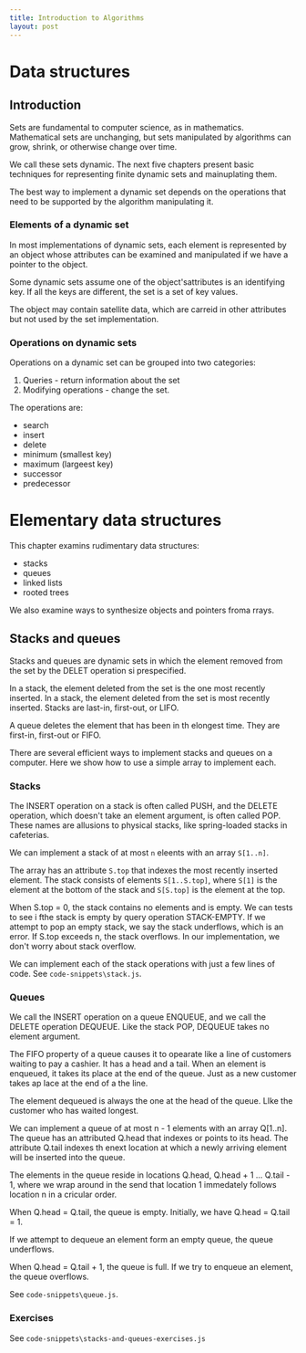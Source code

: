 ```yaml
---
title: Introduction to Algorithms
layout: post
---
```


# Data structures

## Introduction 

Sets are fundamental to computer science, as in mathematics. Mathematical sets are unchanging, but sets manipulated by algorithms can grow, shrink, or otherwise change over time. 

We call these sets dynamic. The next five chapters present basic techniques for representing finite dynamic sets and mainuplating them. 

The best way to implement a dynamic set depends on the operations that need to be supported by the algorithm manipulating it. 

### Elements of a dynamic set

In most implementations of dynamic sets, each element is represented by an object whose attributes can be examined and manipulated if we have a pointer to the object. 

Some dynamic sets assume one of the object'sattributes is an identifying key. If all the keys are different, the set is a set of key values. 

The object may contain satellite data, which are carreid in other attributes but not used by the set implementation. 

### Operations on dynamic sets

Operations on a dynamic set can be grouped into two categories: 

1. Queries - return information about the set
2. Modifying operations - change the set.

The operations are: 

* search
* insert
* delete
* minimum (smallest key)
* maximum (largeest key)
* successor 
* predecessor

# Elementary data structures

This chapter examins rudimentary data structures: 

* stacks
* queues 
* linked lists
* rooted trees

We also examine ways to synthesize objects and pointers froma rrays. 

## Stacks and queues

Stacks and queues are dynamic sets in which the element removed from the set by the DELET operation si prespecified. 

In a stack, the element deleted from the set is the one most recently inserted. In a stack, the element deleted from the set is most recently inserted. Stacks are last-in, first-out, or LIFO. 

A queue deletes the element that has been in th elongest time. They are first-in, first-out or FIFO. 

There are several efficient ways to implement stacks and queues on a computer. Here we show how to use a simple array to implement each. 

### Stacks

The INSERT operation on a stack is often called PUSH, and the DELETE operation, which doesn't take an element argument, is often called POP. These names are allusions to physical stacks, like spring-loaded stacks in cafeterias. 

We can implement a stack of at most `n` eleents with an array `S[1..n]`. 

The array has an attribute `S.top` that indexes the most recently inserted element. The stack consists of elements `S[1..S.top]`, where `S[1]` is the element at the bottom of the stack and `S[S.top]` is the element at the top. 

When S.top = 0, the stack contains no elements and is empty. We can tests to see i fthe stack is empty by query operation STACK-EMPTY. If we attempt to pop an empty stack, we say the stack underflows, which is an error. If S.top exceeds n, the stack overflows. In our implementation, we don't worry about stack overflow. 

We can implement each of the stack operations with just a few lines of code. See `code-snippets\stack.js`.

### Queues 

We call the INSERT operation on a queue ENQUEUE, and we call the DELETE operation DEQUEUE. Like the stack POP, DEQUEUE takes no element argument. 

The FIFO property of a queue causes it to opearate like a line of customers waiting to pay a cashier. It has a head and a tail. When an element is enqueued, it takes its place at the end of the queue. Just as a new customer takes ap lace at the end of a the line. 

The element dequeued is always the one at the head of the queue. LIke the customer who has waited longest. 

We can implement a queue of at most n - 1 elements with an array Q[1..n]. The queue has an attributed Q.head that indexes or points to its head. The attribute Q.tail indexes th enext location at which a newly arriving element will be inserted into the queue. 

The elements in the queue reside in locations Q.head, Q.head + 1 ... Q.tail - 1, where we wrap around in the send that location 1 immedately follows location n in a cricular order. 

When Q.head = Q.tail, the queue is empty. Initially, we have Q.head = Q.tail = 1. 

If we attempt to dequeue an element form an empty queue, the queue underflows. 

When Q.head = Q.tail + 1, the queue is full. If we try to enqueue an element, the queue overflows. 

See `code-snippets\queue.js`.

### Exercises 

See `code-snippets\stacks-and-queues-exercises.js`